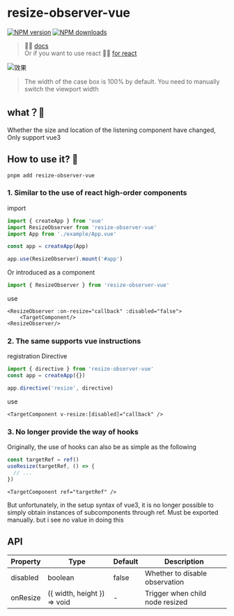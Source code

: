# resize-observer-vue

[![NPM version](https://img.shields.io/npm/v/resize-observer-vue.svg?style=flat)](https://npmjs.org/package/resize-observer-vue)
[![NPM downloads](http://img.shields.io/npm/dm/resize-observer-vue.svg?style=flat)](https://npmjs.org/package/resize-observer-vue)

> 🏄‍♀️ [docs](https://gong9.github.io/resize-observer-vue/)   
Or if you want to use react  🤸‍♂️ [for react](https://github.com/react-component/resize-observer)

![效果](https://s2.loli.net/2022/12/11/OwD4QZoACyXbBGx.gif)
> The width of the case box is 100% by default. You need to manually switch the viewport width
## what？🙊

Whether the size and location of the listening component have changed, Only support vue3

## How to use it? 🙈

`pnpm add resize-observer-vue`

### 1. Similar to the use of react high-order components

import 
```ts
import { createApp } from 'vue'
import ResizeObserver from 'resize-observer-vue'
import App from './example/App.vue'

const app = createApp(App)

app.use(ResizeObserver).mount('#app')
```

Or introduced as a component 

```ts
import { ResizeObserver } from 'resize-observer-vue'
```

use 

```vue
<ResizeObserver :on-resize="callback" :disabled="false">
    <TargetComponent/>
<ResizeObserver/>
```


### 2. The same supports vue instructions

registration Directive

```ts
import { directive } from 'resize-observer-vue'
const app = createApp({})

app.directive('resize', directive)

```

use

```vue
<TargetComponent v-resize:[disabled]="callback" />
```

### 3. No longer provide the way of hooks

Originally, the use of hooks can also be as simple as the following

```ts
const targetRef = ref()
useResize(targetRef, () => {
  // ...
})
```

```vue
<TargetComponent ref="targetRef" />
```
But unfortunately, in the setup syntax of vue3, it is no longer possible to simply obtain instances of subcomponents through ref. Must be exported manually. but i see no value in doing this
## API


| Property | Type                        | Default | Description                     |
| -------- | --------------------------- | ------- | ------------------------------- |
| disabled | boolean                     | false   | Whether to disable observation                            |
| onResize | ({ width, height }) => void | -       | Trigger when child node resized |

